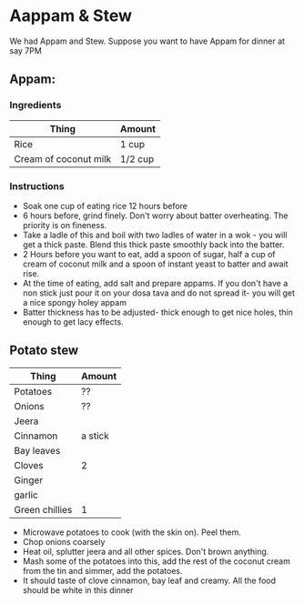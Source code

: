 # Aappam & Stew

We had Appam and Stew.
Suppose you want to have Appam for dinner at say 7PM


## Appam:


### Ingredients 

| Thing | Amount |
| --- | ---- |
| Rice | 1 cup |
| Cream of coconut milk | 1/2 cup |


### Instructions 

- Soak one cup of eating rice 12 hours before
- 6 hours before, grind finely. Don't worry about batter overheating. The priority is on fineness. 
- Take a ladle of this and boil with two ladles of water in a wok - you will get a thick paste. Blend this thick paste smoothly back into the batter.
- 2 Hours before you want to eat, add a spoon of sugar, half a cup of cream of coconut milk and a spoon of instant yeast to batter and await rise.
- At the time of eating, add salt and prepare appams. If you don't have a non stick just pour it on your dosa tava and do not spread it- you will get a nice spongy holey appam
- Batter thickness has to be adjusted- thick enough to get nice holes, thin enough to get lacy effects.


## Potato stew

| Thing | Amount |
| --- | ---- |
| Potatoes | ?? |
| Onions | ?? |
| Jeera | |
| Cinnamon | a stick | 
| Bay leaves | 
| Cloves | 2 |
| Ginger | |
| garlic | | 
| Green chillies | 1 |

- Microwave potatoes to cook (with the skin on). Peel them. 
- Chop onions coarsely 
- Heat oil, splutter jeera and all other spices. Don't brown anything. 
- Mash some of the potatoes into this, add the rest of the coconut cream from the tin and simmer, add the potatoes.
- It should taste of clove cinnamon, bay leaf and creamy. All the food should be white in this dinner